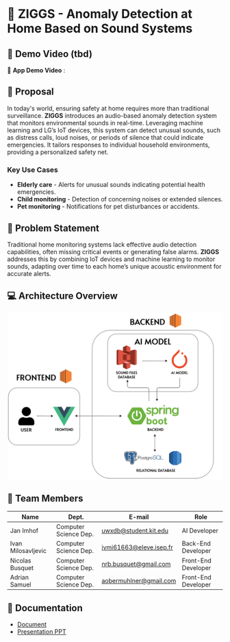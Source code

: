 # 📢 ZIGGS - Anomaly Detection at Home Based on Sound Systems

## 🎥 Demo Video (tbd)
🔗 **App Demo Video** : 

## 📝 Proposal

In today's world, ensuring safety at home requires more than traditional surveillance. **ZIGGS** introduces an audio-based anomaly detection system that monitors environmental sounds in real-time. Leveraging machine learning and LG’s IoT devices, this system can detect unusual sounds, such as distress calls, loud noises, or periods of silence that could indicate emergencies. It tailors responses to individual household environments, providing a personalized safety net.

### Key Use Cases
- **Elderly care** - Alerts for unusual sounds indicating potential health emergencies.
- **Child monitoring** - Detection of concerning noises or extended silences.
- **Pet monitoring** - Notifications for pet disturbances or accidents.

## 🚨 Problem Statement

Traditional home monitoring systems lack effective audio detection capabilities, often missing critical events or generating false alarms. **ZIGGS** addresses this by combining IoT devices and machine learning to monitor sounds, adapting over time to each home’s unique acoustic environment for accurate alerts.

## 💻 Architecture Overview
![Architecture Overview](../architecture.png)


## 👥 Team Members

| Name               | Dept.                       | E-mail                         | Role                  |
|--------------------|-----------------------------|--------------------------------|-----------------------|
| Jan Imhof          | Computer Science Dep.       | uwxdb@student.kit.edu          | AI Developer          |
| Ivan Milosavljevic | Computer Science Dep.       | ivmi61663@eleve.isep.fr        | Back-End Developer    |
| Nicolas Busquet    | Computer Science Dep.       | nrb.busquet@gmail.com          | Front-End Developer   |
| Adrian Samuel      | Computer Science Dep.       | aobermuhlner@gmail.com         | Front-End Developer   |

## 📂 Documentation 

- [Document](https://github.com/Hanyang-Software-Project/documentation)
- [Presentation PPT](tbd)


